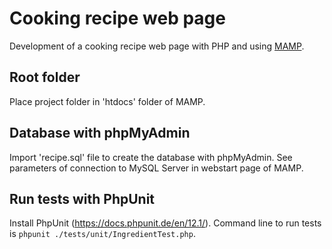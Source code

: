 # Cooking recipe web page

Development of a cooking recipe web page with PHP and using [MAMP](https://www.mamp.info/en/downloads/).

## Root folder 

Place project folder in 'htdocs' folder of MAMP.

## Database with phpMyAdmin

Import 'recipe.sql' file to create the database with phpMyAdmin. See parameters of connection to MySQL Server in webstart page of MAMP. 

## Run tests with PhpUnit

Install PhpUnit (https://docs.phpunit.de/en/12.1/). Command line to run tests is `phpunit ./tests/unit/IngredientTest.php`.